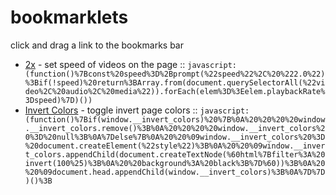 # bookmarklets

click and drag a link to the bookmarks bar

- <a href="javascript:(function()%7Bconst%20speed%3D%2Bprompt(%22speed%22%2C%20%222.0%22)%3Bif(!speed)%20return%3BArray.from(document.querySelectorAll(%22video%2C%20audio%2C%20media%22)).forEach(elem%3D%3Eelem.playbackRate%3Dspeed)%7D)())">2x</a> - set speed of videos on the page :: `javascript:(function()%7Bconst%20speed%3D%2Bprompt(%22speed%22%2C%20%222.0%22)%3Bif(!speed)%20return%3BArray.from(document.querySelectorAll(%22video%2C%20audio%2C%20media%22)).forEach(elem%3D%3Eelem.playbackRate%3Dspeed)%7D)())`
- <a href="javascript:(function()%7Bif(window.__invert_colors)%20%7B%0A%20%20%20%20window.__invert_colors.remove()%3B%0A%20%20%20%20window.__invert_colors%20%3D%20null%3B%0A%7Delse%7B%0A%20%20%09window.__invert_colors%20%3D%20document.createElement(%22style%22)%3B%0A%20%20%09window.__invert_colors.appendChild(document.createTextNode(%60html%7Bfilter%3A%20invert(100%25)%3B%0A%20%20background%3A%20black%3B%7D%60))%3B%0A%20%20%09document.head.appendChild(window.__invert_colors)%3B%0A%7D%7D)()%3B">Invert Colors</a> - toggle invert page colors :: `javascript:(function()%7Bif(window.__invert_colors)%20%7B%0A%20%20%20%20window.__invert_colors.remove()%3B%0A%20%20%20%20window.__invert_colors%20%3D%20null%3B%0A%7Delse%7B%0A%20%20%09window.__invert_colors%20%3D%20document.createElement(%22style%22)%3B%0A%20%20%09window.__invert_colors.appendChild(document.createTextNode(%60html%7Bfilter%3A%20invert(100%25)%3B%0A%20%20background%3A%20black%3B%7D%60))%3B%0A%20%20%09document.head.appendChild(window.__invert_colors)%3B%0A%7D%7D)()%3B`
